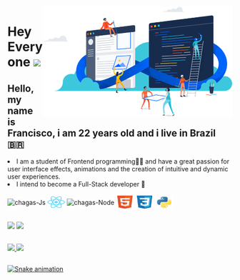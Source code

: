 <img align="right" src="https://github.com/francisco-das-chagas/francisco-das-chagas/blob/e7be76ec5fee9e0a14f24afc3782ad29754b1449/image.png" width="425"/>

<h1 align="left"> Hey Everyone <img src="https://raw.githubusercontent.com/kaueMarques/kaueMarques/master/hi.gif" width="30px"<h1/>
<h2> Hello, my name is Francisco, i am 22 years old and i live in Brazil 🇧🇷 </h2>
<li>I am a student of Frontend programming👨‍💻 and have a great passion for user interface effects, animations and the creation of intuitive and dynamic user experiences.</li>
<li>I intend to become a Full-Stack developer 🎯 </li>
 
 <div style="display: inline_block"><br>
  <img align="center" alt="chagas-Js" height="30" width="40" src="https://cdn.jsdelivr.net/gh/devicons/devicon/icons/javascript/javascript-original.svg">
  <img align="center" alt="chagas-React" height="30" width="40" src="https://raw.githubusercontent.com/devicons/devicon/master/icons/react/react-original.svg">
  <img align="center" alt="chagas-Node" height="30" width="40" src="https://cdn.jsdelivr.net/gh/devicons/devicon/icons/nodejs/nodejs-original.svg">
  <img align="center" alt="Rafa-HTML" height="30" width="40" src="https://raw.githubusercontent.com/devicons/devicon/master/icons/html5/html5-original.svg">
  <img align="center" alt="Rafa-CSS" height="30" width="40" src="https://raw.githubusercontent.com/devicons/devicon/master/icons/css3/css3-original.svg">
  <img align="center" alt="Rafa-Python" height="30" width="40" src="https://raw.githubusercontent.com/devicons/devicon/master/icons/python/python-original.svg"> 
</div>
 
 ##
 
 <div> 
  <a href = "mailto:f.chagasdutra18@gmail.com"><img src="https://img.shields.io/badge/-Gmail-%23333?style=for-the-badge&logo=gmail&logoColor=white" target="_blank"></a>
  <a href="https://www.linkedin.com/in/f-chagas-dutra/" target="_blank"><img src="https://img.shields.io/badge/-LinkedIn-%230077B5?style=for-the-badge&logo=linkedin&logoColor=white" target="_blank"></a> 
</div>

 ##
 
<div align="left">
  <a href="https://github.com/francisco-das-chagas">
  <img height="180em" src="https://github-readme-stats.vercel.app/api?username=francisco-das-chagas&show_icons=true&theme=dark&include_all_commits=true&count_private=true"/>
  <img height="180em" src="https://github-readme-stats.vercel.app/api/top-langs/?username=francisco-das-chagas&layout=compact&langs_count=7&theme=dark"/>
</div>
 
 ##
 ![Snake animation](https://github.com/francisco-das-chagas/fracisco-das-chagas/blob/output/github-contribution-grid-snake.svg)
